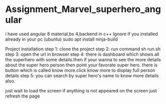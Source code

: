 # Assignment_Marvel_superhero_angular
i have used angular 8 material,bs 4,backend in c++
Ignore if you installed already in your pc (ubuntu)
 sudo apt install ninja-build
 
Project installation 
step 1: clone the project
step 2: run command sh run.sh
step 3: open the url in browser
step 4: there is dashboard which shows all the superhero with some details.then if your wanna to see the more details about the 
super hero person then point your favorate super hero. there is button which is called know more.click know more to display full person details
step 5: you can search by super hero's name to know more details also.

just wait to load the screen
if anything is not appeared on the screen just refresh the page 
